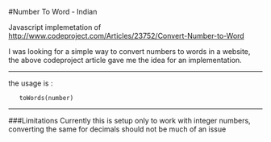 #Number To Word - Indian

Javascript implemetation of http://www.codeproject.com/Articles/23752/Convert-Number-to-Word

I was looking for a simple way to convert numbers to words in a website, the above codeproject article gave me the idea for an implementation.

----------------------

the usage is : 

       toWords(number)

----------------------

###Limitations
Currently this is setup only to work with integer numbers, converting the same for decimals should not be much of an issue
